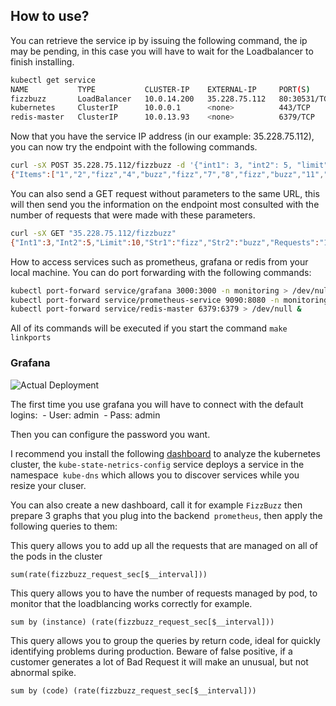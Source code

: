 ## How to use?

You can retrieve the service ip by issuing the following command, the ip may be pending, in this case you will have to wait for the Loadbalancer to finish installing.

```bash
kubectl get service
NAME           TYPE           CLUSTER-IP    EXTERNAL-IP     PORT(S)        AGE
fizzbuzz       LoadBalancer   10.0.14.200   35.228.75.112   80:30531/TCP   36h
kubernetes     ClusterIP      10.0.0.1      <none>          443/TCP        8d
redis-master   ClusterIP      10.0.13.93    <none>          6379/TCP       3d4h
```


Now that you have the service IP address (in our example: 35.228.75.112), you can now try the endpoint with the following commands.

```bash
curl -sX POST 35.228.75.112/fizzbuzz -d '{"int1": 3, "int2": 5, "limit" : 100, "str1": "fizz", "str2":"buzz"}'
{"Items":["1","2","fizz","4","buzz","fizz","7","8","fizz","buzz","11","fizz","13","14","fizzbuzz","16","17","fizz","19","buzz","fizz","22","23","fizz","buzz","26","fizz","28","29","fizzbuzz","31","32","fizz","34","buzz","fizz","37","38","fizz","buzz","41","fizz","43","44","fizzbuzz","46","47","fizz","49","buzz","fizz","52","53","fizz","buzz","56","fizz","58","59","fizzbuzz","61","62","fizz","64","buzz","fizz","67","68","fizz","buzz","71","fizz","73","74","fizzbuzz","76","77","fizz","79","buzz","fizz","82","83","fizz","buzz","86","fizz","88","89","fizzbuzz","91","92","fizz","94","buzz","fizz","97","98","fizz","buzz","101"]}
```

You can also send a GET request without parameters to the same URL, this will then send you the information on the endpoint most consulted with the number of requests that were made with these parameters.

```bash
curl -sX GET "35.228.75.112/fizzbuzz"
{"Int1":3,"Int2":5,"Limit":10,"Str1":"fizz","Str2":"buzz","Requests":"12123191"}
```

How to access services such as prometheus, grafana or redis from your local machine.
You can do port forwarding with the following commands:
```bash
kubectl port-forward service/grafana 3000:3000 -n monitoring > /dev/null &
kubectl port-forward service/prometheus-service 9090:8080 -n monitoring > /dev/null &
kubectl port-forward service/redis-master 6379:6379 > /dev/null &
```

All of its commands will be executed if you start the command `make linkports`

### Grafana

![Actual Deployment](https://raw.github.com/reversTeam/fizzbuzz-golang/master/docs/assets/dashboard.png)

The first time you use grafana you will have to connect with the default logins:
 - User: admin
 - Pass: admin

Then you can configure the password you want.

I recommend you install the following [dashboard](https://grafana.com/grafana/dashboards/8588) to analyze the kubernetes cluster, the `kube-state-netrics-config` service deploys a service in the namespace` kube-dns` which allows you to discover services while you resize your cluser.

You can also create a new dashboard, call it for example `FizzBuzz` then prepare 3 graphs that you plug into the backend` prometheus`, then apply the following queries to them:

This query allows you to add up all the requests that are managed on all of the pods in the cluster
```
sum(rate(fizzbuzz_request_sec[$__interval]))
```

This query allows you to have the number of requests managed by pod, to monitor that the loadblancing works correctly for example.
```
sum by (instance) (rate(fizzbuzz_request_sec[$__interval]))
```

This query allows you to group the queries by return code, ideal for quickly identifying problems during production. Beware of false positive, if a customer generates a lot of Bad Request it will make an unusual, but not abnormal spike.
```
sum by (code) (rate(fizzbuzz_request_sec[$__interval]))
```